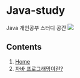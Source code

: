 # Java-study
Java 개인공부 스터디 공간
<img src="https://media.vlpt.us/images/youngerjesus/post/c579f009-a5b9-4e4f-b6b1-f1f9bccfe67a/java.png"></img>

## Contents
1. [Home](https://github.com/Seongwon97/Java-study/wiki)
2. [자바 프로그래밍이란?](https://github.com/Seongwon97/Java-study/wiki/%5BJava%5D-%EC%9E%90%EB%B0%94-%ED%94%84%EB%A1%9C%EA%B7%B8%EB%9E%98%EB%B0%8D%EC%9D%B4%EB%9E%80%3F)


